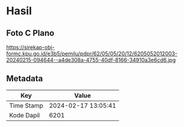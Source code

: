 # Hasil

## Foto C Plano

https://sirekap-obj-formc.kpu.go.id/e3b5/pemilu/pdpr/62/05/05/20/12/6205052012003-20240215-094644--a4de308a-4755-40df-8166-34910a3e6cd6.jpg


## Metadata

| Key        | Value               |
| ---------- | ------------------- |
| Time Stamp | 2024-02-17 13:05:41 |
| Kode Dapil | 6201                |



